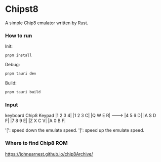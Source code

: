 # Chipst8

A simple Chip8 emulator written by Rust.

### How to run
Init:
```
pnpm install
```

Debug:
```bash
pnpm tauri dev 
```

Bulid:
```bash
pnpm tauri build
```

### Input
keyboard       Chip8 Keypad
|1 2 3 4|        |1 2 3 C|
|Q W E R|  --->  |4 5 6 D|
|A S D F|        |7 8 9 E|
|Z X C V|        |A 0 B F|

'[': speed down the emulate speed.
']': speed up the emulate speed.

### Where to find Chip8 ROM
https://johnearnest.github.io/chip8Archive/